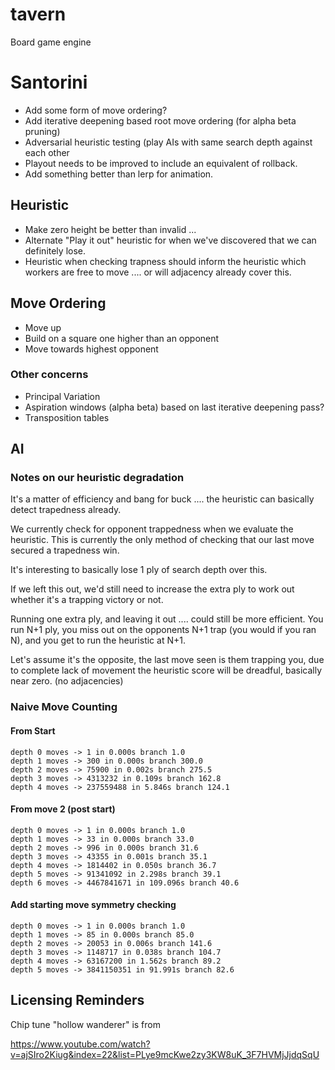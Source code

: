 # tavern
Board game engine

# Santorini
- Add some form of move ordering?
- Add iterative deepening based root move ordering (for alpha beta pruning)
- Adversarial heuristic testing (play AIs with same search depth against each other 
- Playout needs to be improved to include an equivalent of rollback.
- Add something better than lerp for animation.

## Heuristic
- Make zero height be better than invalid ...
- Alternate "Play it out" heuristic for when we've discovered that we can definitely lose.
- Heuristic when checking trapness should inform the heuristic which workers are free to move .... or will adjacency already cover this.

## Move Ordering
- Move up
- Build on a square one higher than an opponent 
- Move towards highest opponent

### Other concerns
- Principal Variation
- Aspiration windows (alpha beta) based on last iterative deepening pass?
- Transposition tables

## AI 

### Notes on our heuristic degradation

It's a matter of efficiency and bang for buck .... the heuristic can basically detect trapedness already.

We currently check for opponent trappedness when we evaluate the heuristic. This is currently the only method of checking that our last move secured a trapedness win.

It's interesting to basically lose 1 ply of search depth over this.

If we left this out, we'd still need to increase the extra ply to work out whether it's a trapping victory or not.

Running one extra ply, and leaving it out .... could still be more efficient. You run N+1 ply, you miss out on the opponents N+1 trap (you would if you ran N), and you get to run the heuristic at N+1.

Let's assume it's the opposite, the last move seen is them trapping you, due to complete lack of movement the heuristic score will be dreadful, basically near zero. (no adjacencies)

### Naive Move Counting

#### From Start
    depth 0 moves -> 1 in 0.000s branch 1.0
    depth 1 moves -> 300 in 0.000s branch 300.0
    depth 2 moves -> 75900 in 0.002s branch 275.5
    depth 3 moves -> 4313232 in 0.109s branch 162.8
    depth 4 moves -> 237559488 in 5.846s branch 124.1
    
#### From move 2 (post start)
    depth 0 moves -> 1 in 0.000s branch 1.0
    depth 1 moves -> 33 in 0.000s branch 33.0
    depth 2 moves -> 996 in 0.000s branch 31.6
    depth 3 moves -> 43355 in 0.001s branch 35.1
    depth 4 moves -> 1814402 in 0.050s branch 36.7
    depth 5 moves -> 91341092 in 2.298s branch 39.1
    depth 6 moves -> 4467841671 in 109.096s branch 40.6
    
#### Add starting move symmetry checking
    depth 0 moves -> 1 in 0.000s branch 1.0
    depth 1 moves -> 85 in 0.000s branch 85.0
    depth 2 moves -> 20053 in 0.006s branch 141.6
    depth 3 moves -> 1148717 in 0.038s branch 104.7
    depth 4 moves -> 63167200 in 1.562s branch 89.2
    depth 5 moves -> 3841150351 in 91.991s branch 82.6

## Licensing Reminders

Chip tune "hollow wanderer" is from 

https://www.youtube.com/watch?v=ajSIro2Kiug&index=22&list=PLye9mcKwe2zy3KW8uK_3F7HVMjJjdqSqU
